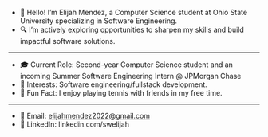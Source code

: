 - 👋 Hello! I’m Elijah Mendez, a Computer Science student at Ohio State University specializing in Software Engineering.
- 🔍 I’m actively exploring opportunities to sharpen my skills and build impactful software solutions.
----
- 🎓 Current Role: Second-year Computer Science student and an incoming Summer Software Engineering Intern @ JPMorgan Chase
- 🌟 Interests: Software engineering/fullstack development.
- 🎾 Fun Fact: I enjoy playing tennis with friends in my free time.
---
- 📧 Email: elijahmendez2022@gmail.com
- 💼 LinkedIn: linkedin.com/swelijah
